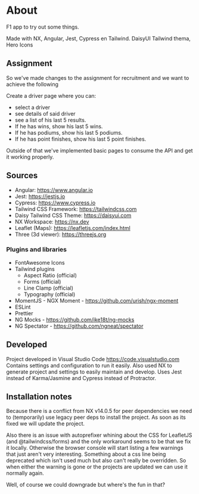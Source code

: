 # About

F1 app to try out some things.

Made with NX, Angular, Jest, Cypress en Tailwind. DaisyUI Tailwind thema, Hero Icons

## Assignment

So we've made changes to the assignment for recruitment and we want to achieve the following

Create a driver page where you can:

* select a driver
* see details of said driver
* see a list of his last 5 results.
* If he has wins, show his last 5 wins.
* If he has podiums, show his last 5 podiums.
* If he has point finishes, show his last 5 point finishes.

Outside of that we've implemented basic pages to consume the API and get it working properly.

## Sources

* Angular: <https://www.angular.io>
* Jest: <https://jestjs.io>
* Cypress: <https://www.cypress.io>
* Tailwind CSS Framework: <https://tailwindcss.com>
* Daisy Tailwind CSS Theme: <https://daisyui.com>
* NX Workspace: <https://nx.dev>
* Leaflet (Maps): <https://leafletjs.com/index.html>
* Three (3d viewer): <https://threejs.org>

### Plugins and libraries

* FontAwesome Icons
* Tailwind plugins
  * Aspect Ratio (official)
  * Forms (official)
  * Line Clamp (official)
  * Typography (official)
* MomentJS - NGX Moment - <https://github.com/urish/ngx-moment>
* ESLint
* Prettier
* NG Mocks - <https://github.com/ike18t/ng-mocks>
* NG Spectator - <https://github.com/ngneat/spectator>

## Developed

Project developed in Visual Studio Code <https://code.visualstudio.com>
Contains settings and configuration to run it easily.
Also used NX to generate project and settings to easily maintain and develop.
Uses Jest instead of Karma/Jasmine and Cypress instead of Protractor.

## Installation notes

Because there is a conflict from NX v14.0.5 for peer dependencies we need to (temporarily) use legacy peer deps to install the project.
As soon as its fixed we will update the project.

Also there is an issue with autoprefixer whining about the CSS for LeafletJS (and @tailwindcss/forms) and the only workaround seems to be that we fix it locally. Otherwise the browser console will start listing a few warnings that just aren't very interesting. Something about a css line being deprecated which isn't used much but also can't really be overridden. So when either the warning is gone or the projects are updated we can use it normally again.

Well, of course we could downgrade but where's the fun in that?
